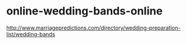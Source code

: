 # online-wedding-bands-online
http://www.marriagepredictions.com/directory/wedding-preparation-list/wedding-bands
